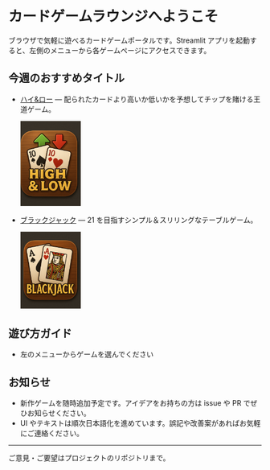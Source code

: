 ﻿# カードゲームラウンジへようこそ

ブラウザで気軽に遊べるカードゲームポータルです。Streamlit アプリを起動すると、左側のメニューから各ゲームページにアクセスできます。

## 今週のおすすめタイトル
- [ハイ&ロー](https://shimonomasakiynu-streamlit-practice-shim-cards-games-app-m5is2y.streamlit.app/High_and_Low) — 配られたカードより高いか低いかを予想してチップを賭ける王道ゲーム。

  <img src="assets/High_and_Low_pic.png" alt="ハイ&ローのゲーム画面" width="120" />

- [ブラックジャック](https://shimonomasakiynu-streamlit-practice-shim-cards-games-app-m5is2y.streamlit.app/Blackjack) — 21 を目指すシンプル＆スリリングなテーブルゲーム。

  <img src="assets/Black_Jack_png.png" alt="ブラックジャックのゲーム画面" width="120" />


## 遊び方ガイド
- 左のメニューからゲームを選んでください


## お知らせ
- 新作ゲームを随時追加予定です。アイデアをお持ちの方は issue や PR でぜひお知らせください。
- UI やテキストは順次日本語化を進めています。誤記や改善案があればお気軽にご連絡ください。

---
ご意見・ご要望はプロジェクトのリポジトリまで。

[link-highlow]: games/highlow.md "ハイ&ローの詳細ページを後で差し替えてください"
[link-blackjack]: games/blackjack.md "ブラックジャックの詳細ページを後で差し替えてください"
